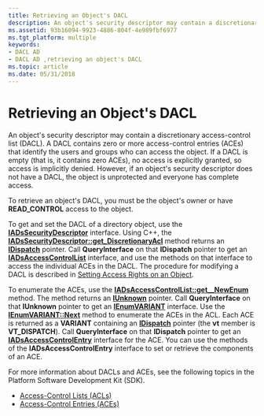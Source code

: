 ```yaml
---
title: Retrieving an Object's DACL
description: An object's security descriptor may contain a discretionary access-control list (DACL).
ms.assetid: 93b16094-9923-4886-804f-4e989fbf6977
ms.tgt_platform: multiple
keywords:
- DACL AD
- DACL AD ,retrieving an object's DACL
ms.topic: article
ms.date: 05/31/2018
---
```


# Retrieving an Object's DACL

An object's security descriptor may contain a discretionary access-control list (DACL). A DACL contains zero or more access-control entries (ACEs) that identify the users and groups who can access the object. If a DACL is empty (that is, it contains zero ACEs), no access is explicitly granted, so access is implicitly denied. However, if an object's security descriptor does not have a DACL, the object is unprotected and everyone has complete access.

To retrieve an object's DACL, you must be the object's owner or have **READ\_CONTROL** access to the object.

To get and set the DACL of a directory object, use the [**IADsSecurityDescriptor**](https://docs.microsoft.com/windows/desktop/api/iads/nn-iads-iadssecuritydescriptor) interface. Using C++, the [**IADsSecurityDescriptor::get\_DiscretionaryAcl**](https://docs.microsoft.com/windows/desktop/ADSI/iadssecuritydescriptor-property-methods) method returns an [**IDispatch**](https://msdn.microsoft.com/en-us/library/ms221608(v=VS.71).aspx) pointer. Call **QueryInterface** on that **IDispatch** pointer to get an [**IADsAccessControlList**](https://docs.microsoft.com/windows/desktop/api/iads/nn-iads-iadsaccesscontrollist) interface, and use the methods on that interface to access the individual ACEs in the DACL. The procedure for modifying a DACL is described in [Setting Access Rights on an Object](setting-access-rights-on-an-object.md).

To enumerate the ACEs, use the [**IADsAccessControlList::get\_\_NewEnum**](https://docs.microsoft.com/windows/desktop/api/iads/nf-iads-iadsaccesscontrollist-get__newenum) method. The method returns an [**IUnknown**](https://msdn.microsoft.com/en-us/library/ms680509(v=VS.85).aspx) pointer. Call **QueryInterface** on that **IUnknown** pointer to get an [**IEnumVARIANT**](https://msdn.microsoft.com/en-us/library/ms221053(v=VS.71).aspx) interface. Use the [**IEnumVARIANT::Next**](https://msdn.microsoft.com/en-us/library/ms221369(v=VS.71).aspx) method to enumerate the ACEs in the ACL. Each ACE is returned as a **VARIANT** containing an [**IDispatch**](https://msdn.microsoft.com/en-us/library/ms221608(v=VS.71).aspx) pointer (the **vt** member is **VT\_DISPATCH**). Call **QueryInterface** on that **IDispatch** pointer to get an [**IADsAccessControlEntry**](https://docs.microsoft.com/windows/desktop/api/iads/nn-iads-iadsaccesscontrolentry) interface for the ACE. You can use the methods of the **IADsAccessControlEntry** interface to set or retrieve the components of an ACE.

For more information about DACLs and ACEs, see the following topics in the Platform Software Development Kit (SDK).

-   [Access-Control Lists (ACLs)](https://docs.microsoft.com/windows/desktop/SecAuthZ/access-control-lists)
-   [Access-Control Entries (ACEs)](https://docs.microsoft.com/windows/desktop/SecAuthZ/access-control-entries)

 

 




